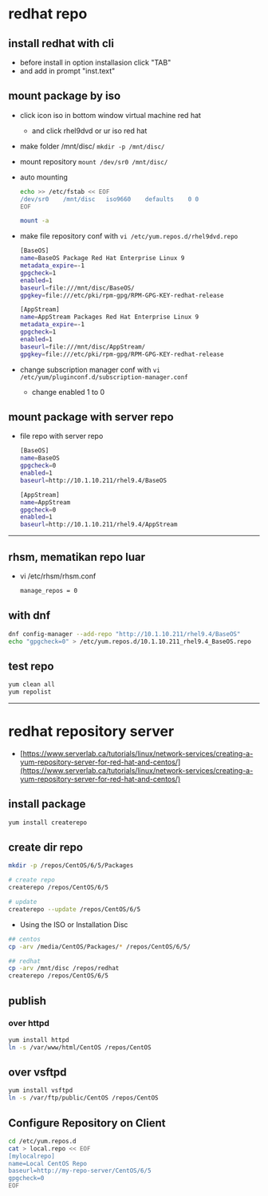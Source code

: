 # redhat repo
## install redhat with cli
- before install in option installasion click "TAB"
- and add in prompt "inst.text"

## mount package by iso
- click icon iso in bottom window virtual machine red hat
  - and click rhel9dvd or ur iso red hat
- make folder /mnt/disc/ ```mkdir -p /mnt/disc/```
- mount repository ```mount /dev/sr0 /mnt/disc/```
- auto mounting
  ```bash
  echo >> /etc/fstab << EOF
  /dev/sr0    /mnt/disc   iso9660    defaults    0 0
  EOF

  mount -a
  ```
- make file repository conf with ```vi /etc/yum.repos.d/rhel9dvd.repo```
  ```bash
  [BaseOS]
  name=BaseOS Package Red Hat Enterprise Linux 9
  metadata_expire=-1
  gpgcheck=1
  enabled=1
  baseurl=file:///mnt/disc/BaseOS/
  gpgkey=file:///etc/pki/rpm-gpg/RPM-GPG-KEY-redhat-release

  [AppStream]
  name=AppStream Packages Red Hat Enterprise Linux 9
  metadata_expire=-1
  gpgcheck=1
  enabled=1
  baseurl=file:///mnt/disc/AppStream/
  gpgkey=file:///etc/pki/rpm-gpg/RPM-GPG-KEY-redhat-release
  ```

- change subscription manager conf with ```vi /etc/yum/pluginconf.d/subscription-manager.conf```
  - change enabled 1 to 0
  
## mount package with server repo
- file repo with server repo
  ```bash
  [BaseOS]
  name=BaseOS
  gpgcheck=0
  enabled=1
  baseurl=http://10.1.10.211/rhel9.4/BaseOS

  [AppStream]
  name=AppStream
  gpgcheck=0
  enabled=1
  baseurl=http://10.1.10.211/rhel9.4/AppStream  
  ```

---
## rhsm, mematikan repo luar
- vi /etc/rhsm/rhsm.conf
  ```bash
  manage_repos = 0
  ```
    
## with dnf
```bash
dnf config-manager --add-repo "http://10.1.10.211/rhel9.4/BaseOS"
echo "gpgcheck=0" > /etc/yum.repos.d/10.1.10.211_rhel9.4_BaseOS.repo
```

## test repo
```bash
yum clean all
yum repolist
```

---
# redhat repository server
- [https://www.serverlab.ca/tutorials/linux/network-services/creating-a-yum-repository-server-for-red-hat-and-centos/](https://www.serverlab.ca/tutorials/linux/network-services/creating-a-yum-repository-server-for-red-hat-and-centos/)

## install package
```bash
yum install createrepo
```
## create dir repo
```bash
mkdir -p /repos/CentOS/6/5/Packages

# create repo
createrepo /repos/CentOS/6/5

# update
createrepo --update /repos/CentOS/6/5
```
- Using the ISO or Installation Disc
```bash
## centos
cp -arv /media/CentOS/Packages/* /repos/CentOS/6/5/

## redhat
cp -arv /mnt/disc /repos/redhat
createrepo /repos/CentOS/6/5
```

## publish
### over httpd
```bash
yum install httpd
ln -s /var/www/html/CentOS /repos/CentOS
```
## over vsftpd
```bash
yum install vsftpd
ln -s /var/ftp/public/CentOS /repos/CentOS
```

## Configure Repository on Client
```bash
cd /etc/yum.repos.d
cat > local.repo << EOF
[mylocalrepo]
name=Local CentOS Repo
baseurl=http://my-repo-server/CentOS/6/5
gpgcheck=0
EOF
```